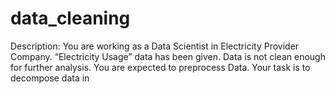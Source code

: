 # data_cleaning
Description: You are working as a Data Scientist in Electricity Provider Company.
“Electricity Usage” data has been given. Data is not clean enough for further analysis. You
are expected to preprocess Data. Your task is to decompose data in
